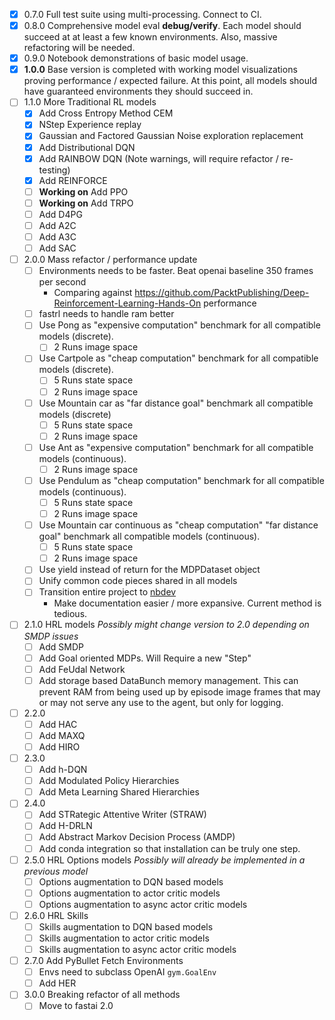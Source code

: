 - [X] 0.7.0 Full test suite using multi-processing. Connect to CI.
- [X] 0.8.0 Comprehensive model eval **debug/verify**. Each model should succeed at at least a few known environments. Also, massive refactoring will be needed.
- [X] 0.9.0 Notebook demonstrations of basic model usage.
- [X] **1.0.0** Base version is completed with working model visualizations proving performance / expected failure. At 
this point, all models should have guaranteed environments they should succeed in. 
- [ ] 1.1.0 More Traditional RL models
    - [X] Add Cross Entropy Method CEM
    - [X] NStep Experience replay
    - [X] Gaussian and Factored Gaussian Noise exploration replacement
    - [X] Add Distributional DQN
    - [X] Add RAINBOW DQN (Note warnings, will require refactor / re-testing)
    - [X] Add REINFORCE
    - [ ] **Working on** Add PPO
    - [ ] **Working on** Add TRPO
    - [ ] Add D4PG
    - [ ] Add A2C
    - [ ] Add A3C
    - [ ] Add SAC
- [ ] 2.0.0 Mass refactor / performance update
    - [ ] Environments needs to be faster. Beat openai baseline 350 frames per second
        - Comparing against https://github.com/PacktPublishing/Deep-Reinforcement-Learning-Hands-On performance
    - [ ] fastrl needs to handle ram better
    - [ ] Use Pong as "expensive computation" benchmark for all compatible models (discrete). 
        - [ ] 2 Runs image space
    - [ ] Use Cartpole as "cheap computation" benchmark for all compatible models (discrete).
        - [ ] 5 Runs state space
        - [ ] 2 Runs image space
    - [ ] Use Mountain car as "far distance goal" benchmark all compatible models (discrete)
        - [ ] 5 Runs state space
        - [ ] 2 Runs image space
    - [ ] Use Ant as "expensive computation" benchmark for all compatible models (continuous). 
        - [ ] 2 Runs image space
    - [ ] Use Pendulum as "cheap computation" benchmark for all compatible models (continuous).
        - [ ] 5 Runs state space
        - [ ] 2 Runs image space
    - [ ] Use Mountain car continuous as "cheap computation" "far distance goal" benchmark all compatible models (continuous).
        - [ ] 5 Runs state space
        - [ ] 2 Runs image space
    - [ ] Use yield instead of return for the MDPDataset object
    - [ ] Unify common code pieces shared in all models
    - [ ] Transition entire project to [nbdev](https://github.com/fastai/nbdev)
        - Make documentation easier / more expansive. Current method is tedious.
- [ ] 2.1.0 HRL models *Possibly might change version to 2.0 depending on SMDP issues*
    - [ ] Add SMDP
    - [ ] Add Goal oriented MDPs. Will Require a new "Step"
    - [ ] Add FeUdal Network
    - [ ] Add storage based DataBunch memory management. This can prevent RAM from being used up by episode image frames
    that may or may not serve any use to the agent, but only for logging.
- [ ] 2.2.0
    - [ ] Add HAC
    - [ ] Add MAXQ
    - [ ] Add HIRO
- [ ] 2.3.0
    - [ ] Add h-DQN
    - [ ] Add Modulated Policy Hierarchies
    - [ ] Add Meta Learning Shared Hierarchies
- [ ] 2.4.0
    - [ ] Add STRategic Attentive Writer (STRAW)
    - [ ] Add H-DRLN
    - [ ] Add Abstract Markov Decision Process (AMDP)
    - [ ] Add conda integration so that installation can be truly one step.
- [ ] 2.5.0 HRL Options models *Possibly will already be implemented in a previous model*
    - [ ] Options augmentation to DQN based models
    - [ ] Options augmentation to actor critic models
    - [ ] Options augmentation to async actor critic models
- [ ] 2.6.0 HRL Skills
    - [ ] Skills augmentation to DQN based models
    - [ ] Skills augmentation to actor critic models
    - [ ] Skills augmentation to async actor critic models
- [ ] 2.7.0 Add PyBullet Fetch Environments
    - [ ] Envs need to subclass OpenAI `gym.GoalEnv`
    - [ ] Add HER
- [ ] 3.0.0 Breaking refactor of all methods
    - [ ] Move to fastai 2.0
